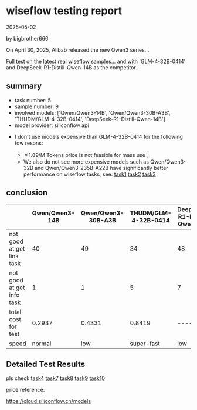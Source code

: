 # wiseflow testing report

2025-05-02

by bigbrother666


On April 30, 2025, Alibab released the new Qwen3 series...

Full test on the latest real wiseflow samples... and with 'GLM-4-32B-0414' and DeepSeek-R1-Distill-Qwen-14B as the competitor.


## summary

- task number: 5
- sample number: 9
- involved models: ['Qwen/Qwen3-14B', 'Qwen/Qwen3-30B-A3B', 'THUDM/GLM-4-32B-0414', 'DeepSeek-R1-Distill-Qwen-14B']
- model provider: siliconflow api

* I don't use models expensive than GLM-4-32B-0414 for the following tow resons:

    - ￥1.89/M Tokens price is not feasible for mass use；
    - We also do not see more expensive models such as Qwen/Qwen3-32B and Qwen/Qwen3-235B-A22B have significantly better performance on wiseflow tasks, see: 
    [task1](./task1)
    [task2](./task2)
    [task3](./task3)

## conclusion

|   | Qwen/Qwen3-14B | Qwen/Qwen3-30B-A3B | THUDM/GLM-4-32B-0414 | DeepSeek-R1-Distill-Qwen-14B |
|--------|--------------|--------------------|-----------------|------------------|
| not good at get link task |40 | 49| 34 | 48 |
| not good at get info task |1 | 1| 5| 7 |
| total cost for test | 0.2937| 0.4331| 0.8419| ---- |
| speed | normal | low | super-fast | low |


## Detailed Test Results

pls check
[task4](./task4)
[task7](./task7)
[task8](./task8)
[task9](./task9)
[task10](./task10)

price reference:

https://cloud.siliconflow.cn/models
